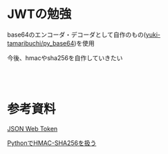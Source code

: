 # JWTの勉強

base64のエンコーダ・デコーダとして自作のもの([yuki-tamaribuchi/py_base64](https://github.com/yuki-tamaribuchi/py_base64))を使用

今後、hmacやsha256を自作していきたい

<br><br>

# 参考資料

[JSON Web Token](https://en.wikipedia.org/wiki/JSON_Web_Token)

[PythonでHMAC-SHA256を扱う](http://mitakadai.me/archives/17)